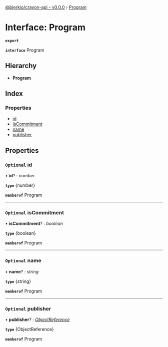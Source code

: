 [@bjerkio/crayon-api - v0.0.0](../README.md) › [Program](program.md)

# Interface: Program

**`export`** 

**`interface`** Program

## Hierarchy

* **Program**

## Index

### Properties

* [id](program.md#optional-id)
* [isCommitment](program.md#optional-iscommitment)
* [name](program.md#optional-name)
* [publisher](program.md#optional-publisher)

## Properties

### `Optional` id

• **id**? : *number*

**`type`** {number}

**`memberof`** Program

___

### `Optional` isCommitment

• **isCommitment**? : *boolean*

**`type`** {boolean}

**`memberof`** Program

___

### `Optional` name

• **name**? : *string*

**`type`** {string}

**`memberof`** Program

___

### `Optional` publisher

• **publisher**? : *[ObjectReference](objectreference.md)*

**`type`** {ObjectReference}

**`memberof`** Program
